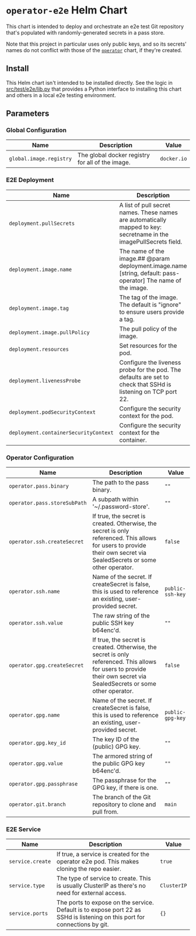 # `operator-e2e` Helm Chart

This chart is intended to deploy and orchestrate an e2e test Git repository that's populated with randomly-generated secrets in a pass store.

Note that this project in particular uses only public keys, and so its secrets' names do not conflict with those of the [`operator`](../operator/) chart, if they're created.

## Install

This Helm chart isn't intended to be installed directly. See the logic in [src/test/e2e/lib.py](../../src/test/e2e/lib.py) that provides a Python
interface to installing this chart and others in a local e2e testing environment.

## Parameters

### Global Configuration

| Name                    | Description                                      | Value       |
| ----------------------- | ------------------------------------------------ | ----------- |
| `global.image.registry` | The global docker registry for all of the image. | `docker.io` |

### E2E Deployment

| Name                                  | Description                                                                                                         | Value           |
| ------------------------------------- | ------------------------------------------------------------------------------------------------------------------- | --------------- |
| `deployment.pullSecrets`              | A list of pull secret names. These names are automatically mapped to key: secretname in the imagePullSecrets field. | `[]`            |
| `deployment.image.name`               | The name of the image.## @param deployment.image.name [string, default: pass-operator] The name of the image.       | `pass-operator` |
| `deployment.image.tag`                | The tag of the image. The default is "ignore" to ensure users provide a tag.                                        | `ignore`        |
| `deployment.image.pullPolicy`         | The pull policy of the image.                                                                                       | `Always`        |
| `deployment.resources`                | Set resources for the pod.                                                                                          | `{}`            |
| `deployment.livenessProbe`            | Configure the liveness probe for the pod. The defaults are set to check that SSHd is listening on TCP port 22.      | `{}`            |
| `deployment.podSecurityContext`       | Configure the security context for the pod.                                                                         | `{}`            |
| `deployment.containerSecurityContext` | Configure the security context for the container.                                                                   | `{}`            |

### Operator Configuration

| Name                         | Description                                                                                                                                                           | Value            |
| ---------------------------- | --------------------------------------------------------------------------------------------------------------------------------------------------------------------- | ---------------- |
| `operator.pass.binary`       | The path to the pass binary.                                                                                                                                          | `""`             |
| `operator.pass.storeSubPath` | A subpath within '~/.password-store'.                                                                                                                                 | `""`             |
| `operator.ssh.createSecret`  | If true, the secret is created. Otherwise, the secret is only referenced. This allows for users to provide their own secret via SealedSecrets or some other operator. | `false`          |
| `operator.ssh.name`          | Name of the secret. If createSecret is false, this is used to reference an existing, user-provided secret.                                                            | `public-ssh-key` |
| `operator.ssh.value`         | The raw string of the public SSH key b64enc'd.                                                                                                                        | `""`             |
| `operator.gpg.createSecret`  | If true, the secret is created. Otherwise, the secret is only referenced. This allows for users to provide their own secret via SealedSecrets or some other operator. | `false`          |
| `operator.gpg.name`          | Name of the secret. If createSecret is false, this is used to reference an existing, user-provided secret.                                                            | `public-gpg-key` |
| `operator.gpg.key_id`        | The key ID of the (public) GPG key.                                                                                                                                   | `""`             |
| `operator.gpg.value`         | The armored string of the public GPG key b64enc'd.                                                                                                                    | `""`             |
| `operator.gpg.passphrase`    | The passphrase for the GPG key, if there is one.                                                                                                                      | `""`             |
| `operator.git.branch`        | The branch of the Git repository to clone and pull from.                                                                                                              | `main`           |

### E2E Service

| Name             | Description                                                                                                                | Value       |
| ---------------- | -------------------------------------------------------------------------------------------------------------------------- | ----------- |
| `service.create` | If true, a service is created for the operator e2e pod. This makes cloning the repo easier.                                | `true`      |
| `service.type`   | The type of service to create. This is usually ClusterIP as there's no need for external access.                           | `ClusterIP` |
| `service.ports`  | The ports to expose on the service. Default is to expose port 22 as SSHd is listening on this port for connections by git. | `{}`        |
